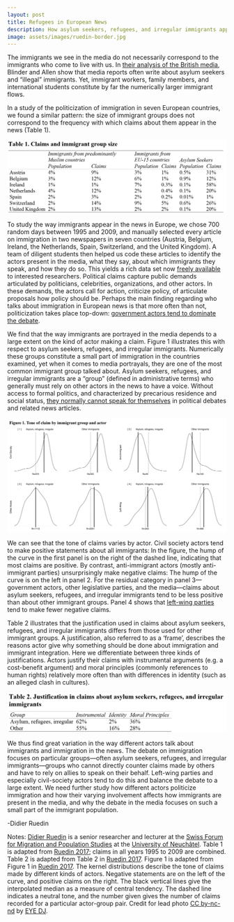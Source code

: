 ```yaml
---
layout: post
title: Refugees in European News
description: How asylum seekers, refugees, and irregular immigrants appear in European news
image: assets/images/ruedin-border.jpg
---
```


The immigrants we see in the media do not necessarily correspond to the immigrants who come to live with us. In <a href="http://journals.sagepub.com/doi/10.1111/imre.12206"><u>their analysis of the British media</u></a>, Blinder and Allen show that media reports often write about asylum seekers and “illegal” immigrants. Yet, immigrant workers, family members, and international students constitute by far the numerically larger immigrant flows.

In a study of the politicization of immigration in seven European countries, we found a similar pattern: the size of immigrant groups does not correspond to the frequency with which claims about them appear in the news (Table 1).

<p class="aligncenter">
 <img src="/assets/images/ruedin-table-1.png" alt="" class="graph-image">
 </p>
 <style>
.aligncenter {
    text-align: center;
}
</style>

To study the way immigrants appear in the news in Europe, we chose 700 random days between 1995 and 2009, and manually selected every article on immigration in two newspapers in seven countries (Austria, Belgium, Ireland, the Netherlands, Spain, Switzerland, and the United Kingdom). A team of diligent students then helped us code these articles to identify the actors present in the media, what they say, about which immigrants they speak, and how they do so. This yields a rich data set now <a href="http://som-project.eu"><u>freely available</u></a> to interested researchers. Political claims capture public demands articulated by politicians, celebrities, organizations, and other actors. In these demands, the actors call for action, criticize policy, of articulate proposals how policy should be. Perhaps the main finding regarding who talks about immigration in European news is that more often than not, politicization takes place top-down: <a href="http://www.routledge.com/books/details/9781138852792/"><u>government actors tend to dominate the debate</u></a>.

We find that the way immigrants are portrayed in the media depends to a large extent on the kind of actor making a claim. Figure 1 illustrates this with respect to asylum seekers, refugees, and irregular immigrants. Numerically these groups constitute a small part of immigration in the countries examined, yet when it comes to media portrayals, they are one of the most common immigrant group talked about. Asylum seekers, refugees, and irregular immigrants are a “group” (defined in administrative terms) who generally must rely on other actors in the news to have a voice. Without access to formal politics, and characterized by precarious residence and social status, <a href="https://doi.org/10.1080/1369183X.2014.1002197"><u>they normally cannot speak for themselves</u></a> in political debates and related news articles.

<p class="aligncenter">
 <img src="/assets/images/ruedin-figure-1.png" alt="" class="graph-image">
 </p>
 <style>
.aligncenter {
    text-align: center;
}
</style>


We can see that the tone of claims varies by actor. Civil society actors tend to make positive statements about all immigrants: In the figure, the hump of the curve in the first panel is on the right of the dashed line, indicating that most claims are positive. By contrast, anti-immigrant actors (mostly anti-immigrant parties) unsurprisingly make negative claims: The hump of the curve is on the left in panel 2. For the residual category in panel 3—government actors, other legislative parties, and the media—claims about asylum seekers, refugees, and irregular immigrants tend to be less positive than about other immigrant groups. Panel 4 shows that <a href="http://journals.sagepub.com/doi/10.1177/1354068818780533"><u>left-wing parties</u></a> tend to make fewer negative claims.

Table 2 illustrates that the justification used in claims about asylum seekers, refugees, and irregular immigrants differs from those used for other immigrant groups. A justification, also referred to as a ‘frame’, describes the reasons actor give why something should be done about immigration and immigrant integration. Here we differentiate between three kinds of justifications. Actors justify their claims with instrumental arguments (e.g. a cost-benefit argument) and moral principles (commonly references to human rights) relatively more often than with differences in identity (such as an alleged clash in cultures).

<p class="aligncenter">
<img src="/assets/images/ruedin-table-2.png" alt="" class="graph-image">
 </p>
 <style>
.aligncenter {
    text-align: center;
}
</style>

We thus find great variation in the way different actors talk about immigrants and immigration in the news. The debate on immigration focuses on particular groups—often asylum seekers, refugees, and irregular immigrants—groups who cannot directly counter claims made by others and have to rely on allies to speak on their behalf. Left-wing parties and especially civil-society actors tend to do this and balance the debate to a large extent. We need further study how different actors politicize immigration and how their varying involvement affects how immigrants are present in the media, and why the debate in the media focuses on such a small part of the immigrant population.

-Didier Ruedin

Notes: <a href="http://druedin.com/"><u>Didier Ruedin</u></a> is a senior researcher and lecturer at the <a href="http://www2.unine.ch/sfm/collaborateurs/ruedin"><u>Swiss Forum for Migration and Population Studies</u></a> at the <a href="http://www.unine.ch/"><u>University of Neuchâtel</u></a>. Table 1 is adapted from <a href="https://doi.org/10.15203/ozp.1591.vol46iss1"><u>Ruedin 2017</u></a>; claims in all years 1995 to 2009 are combined. Table 2 is adapted from Table 2 in <a href="https://doi.org/10.15203/ozp.1591.vol46iss1"><u>Ruedin 2017</u></a>. Figure 1 is adapted from Figure 1 in <a href="https://doi.org/10.15203/ozp.1591.vol46iss1"><u>Ruedin 2017</u></a>. The kernel distributions describe the tone of claims made by different kinds of actors. Negative statements are on the left of the curve, and positive claims on the right. The black vertical lines give the interpolated median as a measure of central tendency. The dashed line indicates a neutral tone, and the number given gives the number of claims recorded for a particular actor-group pair. Credit for lead photo <a href="https://creativecommons.org/licenses/by-nc-nd/2.0/"><u>CC by-nc-nd</u></a> by <a href="https://flic.kr/p/DumCsG"><u>EYE DJ</u></a>.

